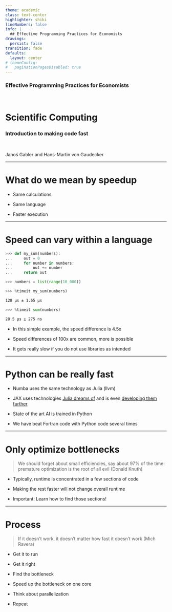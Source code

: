 ```yaml
---
theme: academic
class: text-center
highlighter: shiki
lineNumbers: false
info: |
  ## Effective Programming Practices for Economists
drawings:
  persist: false
transition: fade
defaults:
  layout: center
# themeConfig:
#   paginationPagesDisabled: true
---
```


### Effective Programming Practices for Economists

<br/>

# Scientific Computing

### Introduction to making code fast

<br/>

Janoś Gabler and Hans-Martin von Gaudecker

---

# What do we mean by speedup

- Same calculations

- Same language

- Faster execution


---

# Speed can vary within a language

<div class="grid grid-cols-2 gap-4">
<div>

```python
>>> def my_sum(numbers):
...     out = 0
...     for number in numbers:
...         out += number
...     return out

>>> numbers = list(range(10_000))

>>> %timeit my_sum(numbers)
```

```txt
128 µs ± 1.65 µs

```

```python
>>> %timeit sum(numbers)
```

```txt
28.5 µs ± 275 ns
```

</div>
<div>


- In this simple example, the speed difference is 4.5x

- Speed differences of 100x are common, more is possible

- It gets really slow if you do not use libraries as intended

</div>
</div>

---

# Python can be really fast


- Numba uses the same technology as Julia (llvm)

- JAX uses technologies [Julia dreams of](https://discourse.julialang.org/t/what-happened-to-xla-jl/88088) and is even [developing them further](https://mlir.llvm.org/)

- State of the art AI is trained in Python

- We have beat Fortran code with Python code several times

---

# Only optimize bottlenecks

> We should forget about small efficiencies, say about 97% of the time: premature
> optimization is the root of all evil (Donald Knuth)

- Typically, runtime is concentrated in a few sections of code

- Making the rest faster will not change overall runtime

- Important: Learn how to find those sections!

---

# Process

> If it doesn’t work, it doesn’t matter how fast it doesn’t work (Mich Ravera)


- Get it to run

- Get it right

- Find the bottleneck

- Speed up the bottleneck on one core

- Think about parallelization

- Repeat
